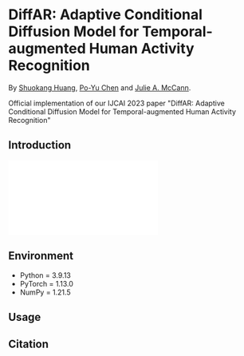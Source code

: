 # DiffAR: Adaptive Conditional Diffusion Model for Temporal-augmented Human Activity Recognition

By [Shuokang Huang](https://github.com/huangshk), [Po-Yu Chen](https://github.com/bryan107) and [Julie A. McCann](https://wp.doc.ic.ac.uk/aese/people/julie-a-mccann/).

Official implementation of our IJCAI 2023 paper "DiffAR: Adaptive Conditional Diffusion Model for Temporal-augmented Human Activity Recognition"

## Introduction
<embed src="./figure/DiffAR.pdf" type="application/pdf">

## Environment
- Python = 3.9.13
- PyTorch = 1.13.0
- NumPy = 1.21.5

## Usage

## Citation
